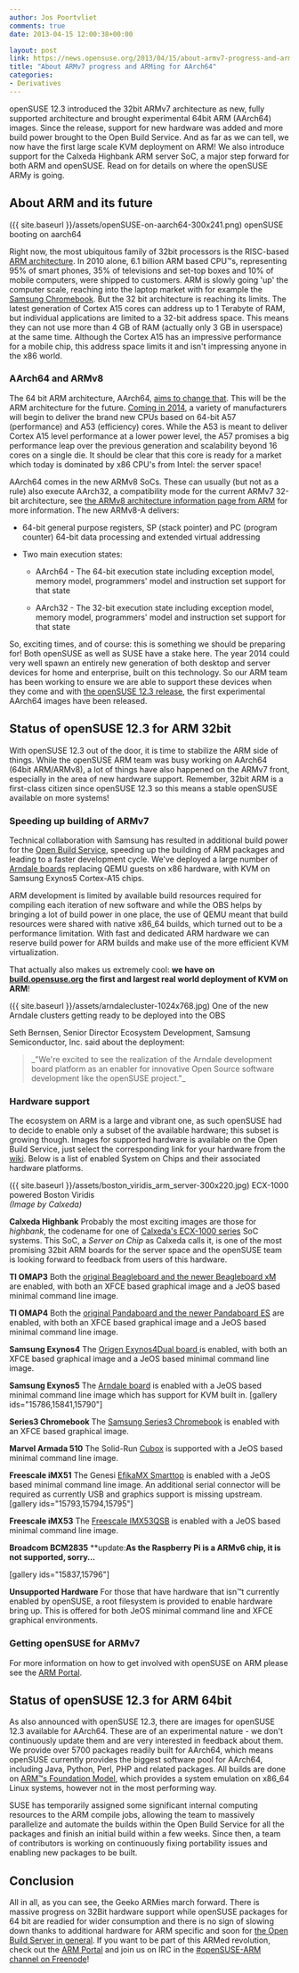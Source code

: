 ```yaml
---
author: Jos Poortvliet
comments: true
date: 2013-04-15 12:00:38+00:00

layout: post
link: https://news.opensuse.org/2013/04/15/about-armv7-progress-and-arming-for-aarch64-and/
title: "About ARMv7 progress and ARMing for AArch64"
categories:
- Derivatives
---
```

openSUSE 12.3 introduced the 32bit ARMv7 architecture as new, fully supported architecture and brought experimental 64bit ARM (AArch64) images. Since the release, support for new hardware was added and more build power brought to the Open Build Service. And as far as we can tell, we now have the first large scale KVM deployment on ARM! We also introduce support for the Calxeda Highbank ARM server SoC, a major step forward for both ARM and openSUSE. Read on for details on where the openSUSE ARMy is going.<!-- more -->


## About ARM and its future


({{ site.baseurl }}/assets/openSUSE-on-aarch64-300x241.png) openSUSE booting on aarch64

Right now, the most ubiquitous family of 32bit processors is the RISC-based [ARM architecture](http://en.wikipedia.org/wiki/ARM_architecture). In 2010 alone, 6.1 billion ARM based CPU™s, representing 95% of smart phones, 35% of televisions and set-top boxes and 10% of mobile computers, were shipped to customers. ARM is slowly going 'up' the computer scale, reaching into the laptop market with for example the [Samsung Chromebook](https://news.opensuse.org/2013/01/08/opening-the-can-initial-support-for-opensuse-on-the-arm-chromebook/). But the 32 bit architecture is reaching its limits. The latest generation of Cortex A15 cores can address up to 1 Terabyte of RAM, but individual applications are limited to a 32-bit address space. This means they can not use more than 4 GB of RAM (actually only 3 GB in userspace) at the same time. Although the Cortex A15 has an impressive performance for a mobile chip, this address space limits it and isn't impressing anyone in the x86 world.


### AArch64 and ARMv8


The 64 bit ARM architecture, AArch64, [aims to change that](http://www.realworldtech.com/arm64/). This will be the ARM architecture for the future. [Coming in 2014](http://mashable.com/2012/10/30/arm-64-bit-processors/), a variety of manufacturers will begin to deliver the brand new CPUs based on 64-bit A57 (performance) and A53 (efficiency) cores. While the A53 is meant to deliver Cortex A15 level performance at a lower power level, the A57 promises a big performance leap over the previous generation and scalability beyond 16 cores on a single die. It should be clear that this core is ready for a market which today is dominated by x86 CPU's from Intel: the server space!

AArch64 comes in the new ARMv8 SoCs. These can usually (but not as a rule) also execute AArch32, a compatibility mode for the current ARMv7 32-bit architecture, see [the ARMv8 architecture information page from ARM](http://www.arm.com/products/processors/armv8-architecture.php) for more information. The new ARMv8-A delivers:



	
  * 64-bit general purpose registers, SP (stack pointer) and PC (program counter) 64-bit data processing and extended virtual addressing

	
  * Two main execution states:

	
    * AArch64 - The 64-bit execution state including exception model, memory model, programmers' model and instruction set support for that state

	
    * AArch32 - The 32-bit execution state including exception model, memory model, programmers' model and instruction set support for that state





So, exciting times, and of course: this is something we should be preparing for! Both openSUSE as well as SUSE have a stake here. The year 2014 could very well spawn an entirely new generation of both desktop and server devices for home and enterprise, built on this technology. So our ARM team has been working to ensure we are able to support these devices when they come and with [the openSUSE 12.3 release](https://news.opensuse.org/2013/03/13/opensuse-12-3-free-open-and-awesome/), the first experimental AArch64 images have been released.


## Status of openSUSE 12.3 for ARM 32bit


With openSUSE 12.3 out of the door, it is time to stabilize the ARM side of things. While the openSUSE ARM team was busy working on AArch64 (64bit ARM/ARMv8), a lot of things have also happened on the ARMv7 front, especially in the area of new hardware support. Remember, 32bit ARM is a first-class citizen since openSUSE 12.3 so this means a stable openSUSE available on more systems!


### Speeding up building of ARMv7


Technical collaboration with Samsung has resulted in additional build power for the [Open Build Service](http://openbuildservice.org), speeding up the building of ARM packages and leading to a faster development cycle. We've deployed a large number of [Arndale boards](http://www.arndaleboard.org/wiki/index.php/Main_Page) replacing QEMU guests on x86 hardware, with KVM on Samsung Exynos5 Cortex-A15 chips.

ARM development is limited by available build resources required for compiling each iteration of new software and while the OBS helps by bringing a lot of build power in one place, the use of QEMU meant that build resources were shared with native x86_64 builds, which turned out to be a performance limitation. With fast and dedicated ARM hardware we can reserve build power for ARM builds and make use of the more efficient KVM virtualization.

That actually also makes us extremely cool: **we have on [build.opensuse.org](http://build.opensuse.org) the first and largest real world deployment of KVM on ARM**!

({{ site.baseurl }}/assets/arndalecluster-1024x768.jpg) One of the new Arndale clusters getting ready to be deployed into the OBS

Seth Bernsen, Senior Director Ecosystem Development, Samsung Semiconductor, Inc. said about the deployment:


<blockquote>_"We're excited to see the realization of the Arndale development board platform as an enabler for innovative Open Source software development like the openSUSE project."_</blockquote>




### Hardware support


The ecosystem on ARM is a large and vibrant one, as such openSUSE had to decide to enable only a subset of the available hardware; this subset is growing though. Images for supported hardware is available on the Open Build Service, just select the corresponding link for your hardware from the [wiki](https://en.opensuse.org/Portal:ARM). Below is a list of enabled System on Chips and their associated hardware platforms.

({{ site.baseurl }}/assets/boston_viridis_arm_server-300x220.jpg) ECX-1000 powered Boston Viridis   
_(Image by Calxeda)_

**Calxeda Highbank**
Probably the most exciting images are those for _highbank_, the codename for one of [Calxeda's ECX-1000 series](http://www.calxeda.com/technology/products/processors/ecx-1000-series/) SoC systems. This SoC, a _Server on Chip_ as Calxeda calls it, is one of the most promising 32bit ARM boards for the server space and the openSUSE team is looking forward to feedback from users of this hardware.

**TI OMAP3**
Both the [original Beagleboard and the newer Beagleboard xM](http://elinux.org/BeagleBoard/) are enabled, with both an XFCE based graphical image and a JeOS based minimal command line image.

**TI OMAP4**
Both the [original Pandaboard and the newer Pandaboard ES](http://pandaboard.org/content/platform) are enabled, with both an XFCE based graphical image and a JeOS based minimal command line image.

**Samsung Exynos4**
The [Origen Exynos4Dual board ](http://www.origenboard.org/wiki/index.php/WiKi#Samsung_Exynos_4210_Origen_Dual_Board) is enabled, with both an XFCE based graphical image and a JeOS based minimal command line image.

**Samsung Exynos5**
The [Arndale board](http://www.arndaleboard.org/wiki/index.php/Main_Page) is enabled with a JeOS based minimal command line image which has support for KVM built in.
[gallery ids="15786,15841,15790"]

**Series3 Chromebook**
The [Samsung Series3 Chromebook](http://www.samsung.com/uk/consumer/pc-peripherals/chrome-devices/chrome-devices/XE303C12-A01UK) is enabled with an XFCE based graphical image.

**Marvel Armada 510**
The Solid-Run [Cubox](http://solid-run.com/cubox) is supported with a JeOS based minimal command line image.

**Freescale iMX51**
The Genesi [EfikaMX Smarttop](http://www.genesi-tech.com/products/efika) is enabled with a JeOS based minimal command line image. An additional serial connector will be required as currently USB and graphics support is missing upstream.
[gallery ids="15793,15794,15795"]

**Freescale iMX53**
The [Freescale IMX53QSB](http://www.freescale.com/webapp/sps/site/prod_summary.jsp?code=IMX53QSB&tid=vanIMXQUICKSTART) is enabled with a JeOS based minimal command line image.

**Broadcom BCM2835**
**update:**As the Raspberry Pi is a ARMv6 chip, it is not supported, sorry...**

[gallery ids="15837,15796"]

**Unsupported Hardware**
For those that have hardware that isn™t currently enabled by openSUSE, a root filesystem is provided to enable hardware bring up. This is offered for both JeOS minimal command line and XFCE graphical environments.


### Getting openSUSE for ARMv7


For more information on how to get involved with openSUSE on ARM please see the [ARM Portal](http://en.opensuse.org/Portal:ARM).


## Status of openSUSE 12.3 for ARM 64bit


As also announced with openSUSE 12.3, there are images for openSUSE 12.3 available for AArch64. These are of an experimental nature - we don't continuously update them and are very interested in feedback about them. We provide over 5700 packages readily built for AArch64, which means openSUSE currently provides the biggest software pool for AArch64, including Java, Python, Perl, PHP and related packages. All builds are done on [ARM™s Foundation Model](http://www.arm.com/products/tools/models/fast-models/foundation-model.php), which provides a system emulation on x86_64 Linux systems, however not in the most performing way.

SUSE has temporarily assigned some significant internal computing resources to the ARM compile jobs, allowing the team to massively parallelize and automate the builds within the Open Build Service for all the packages and finish an initial build within a few weeks. Since then, a team of contributors is working on continuously fixing portability issues and enabling new packages to be built.


## Conclusion


All in all, as you can see, the Geeko ARMies march forward. There is massive progress on 32Bit hardware support while openSUSE packages for 64 bit are readied for wider consumption and there is no sign of slowing down thanks to additional hardware for ARM specific and soon for [the Open Build Server in general](https://news.opensuse.org/2013/04/08/a-gust-of-fresh-build-power-suse-sponsors-new-hardware-for-the-open-build-service/). If you want to be part of this ARMed revolution, check out the [ARM Portal](http://en.opensuse.org/Portal:ARM) and join us on IRC in the [#openSUSE-ARM channel on Freenode](irc://freenode.net/#opensuse-arm)!		
